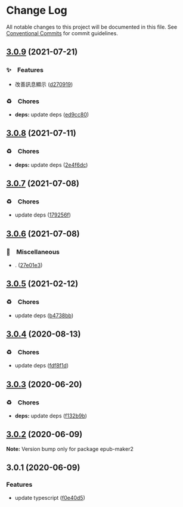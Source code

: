 # Change Log

All notable changes to this project will be documented in this file.
See [Conventional Commits](https://conventionalcommits.org) for commit guidelines.

## [3.0.9](https://github.com/bluelovers/ws-epub/compare/epub-maker2@3.0.8...epub-maker2@3.0.9) (2021-07-21)


### ✨　Features

* 改善訊息顯示 ([d270919](https://github.com/bluelovers/ws-epub/commit/d270919cccd0077bda23552996c3cfa31ab48600))


### ♻️　Chores

* **deps:** update deps ([ed9cc80](https://github.com/bluelovers/ws-epub/commit/ed9cc80648b09f1b85fd001b757f51da3881980e))





## [3.0.8](https://github.com/bluelovers/ws-epub/compare/epub-maker2@3.0.7...epub-maker2@3.0.8) (2021-07-11)


### ♻️　Chores

* **deps:** update deps ([2e4f6dc](https://github.com/bluelovers/ws-epub/commit/2e4f6dceffbe16941d36a281a943847a026bd114))





## [3.0.7](https://github.com/bluelovers/ws-epub/compare/epub-maker2@3.0.6...epub-maker2@3.0.7) (2021-07-08)


### ♻️　Chores

* update deps ([179256f](https://github.com/bluelovers/ws-epub/commit/179256f8248f2f8eb0dd757bab4bb01f9d1295ae))





## [3.0.6](https://github.com/bluelovers/ws-epub/compare/epub-maker2@3.0.5...epub-maker2@3.0.6) (2021-07-08)


### 🔖　Miscellaneous

* . ([27e01e3](https://github.com/bluelovers/ws-epub/commit/27e01e3ec1e5cfe0dfdad53b7c0892ca202e55d5))





## [3.0.5](https://github.com/bluelovers/ws-epub/compare/epub-maker2@3.0.4...epub-maker2@3.0.5) (2021-02-12)


### ♻️　Chores

* update deps ([b4738bb](https://github.com/bluelovers/ws-epub/commit/b4738bb61982286d8770cfae267717b9cac58e4f))





## [3.0.4](https://github.com/bluelovers/ws-epub/compare/epub-maker2@3.0.3...epub-maker2@3.0.4) (2020-08-13)


### ♻️　Chores

* update deps ([fdf8f1d](https://github.com/bluelovers/ws-epub/commit/fdf8f1d5eefac9e040f8d4fc34fa545e8e7b52e4))





## [3.0.3](https://github.com/bluelovers/ws-epub/compare/epub-maker2@3.0.2...epub-maker2@3.0.3) (2020-06-20)


### ♻️　Chores

* **deps:** update deps ([f132b9b](https://github.com/bluelovers/ws-epub/commit/f132b9b049da8ff86f5f3ef1eee7a7e143c0f77a))





## [3.0.2](https://github.com/bluelovers/ws-epub/compare/epub-maker2@3.0.1...epub-maker2@3.0.2) (2020-06-09)

**Note:** Version bump only for package epub-maker2





## 3.0.1 (2020-06-09)


### Features

* update typescript ([f0e40d5](https://github.com/bluelovers/ws-epub/commit/f0e40d5bc786e99112c8d65c09754a184e5e70c9))
